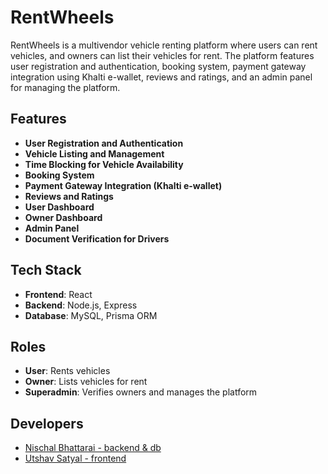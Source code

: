 # RentWheels

RentWheels is a multivendor vehicle renting platform where users can rent vehicles, and owners can list their vehicles for rent. The platform features user registration and authentication, booking system, payment gateway integration using Khalti e-wallet, reviews and ratings, and an admin panel for managing the platform.

## Features

- **User Registration and Authentication**
- **Vehicle Listing and Management**
- **Time Blocking for Vehicle Availability**
- **Booking System**
- **Payment Gateway Integration (Khalti e-wallet)**
- **Reviews and Ratings**
- **User Dashboard**
- **Owner Dashboard**
- **Admin Panel**
- **Document Verification for Drivers**

## Tech Stack

- **Frontend**: React
- **Backend**: Node.js, Express
- **Database**: MySQL, Prisma ORM

## Roles

- **User**: Rents vehicles
- **Owner**: Lists vehicles for rent
- **Superadmin**: Verifies owners and manages the platform

## Developers

- [Nischal Bhattarai - backend & db](https://github.com/nischal108)
- [Utshav Satyal - frontend](https://github.com/Utsav8520)





